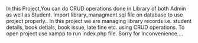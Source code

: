 In this Project,You can do CRUD operations done in Library of both Admin as well as Student. 
Import library_managment.sql file on database to use project properly..
In this project we are managing library records i.e. student details, book detials, book issue, late fine etc. using CRUD operations.
To open project use xampp to run index.php file.
Sorry for Inconvenience....
